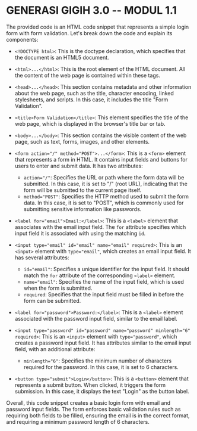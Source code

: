 # GENERASI GIGIH 3.0 -- MODUL 1.1

The provided code is an HTML code snippet that represents a simple login form with form validation. Let's break down the code and explain its components:

- `<!DOCTYPE html>`: This is the doctype declaration, which specifies that the document is an HTML5 document.

- `<html>...</html>`: This is the root element of the HTML document. All the content of the web page is contained within these tags.

- `<head>...</head>`: This section contains metadata and other information about the web page, such as the title, character encoding, linked stylesheets, and scripts. In this case, it includes the title "Form Validation".

- `<title>Form Validation</title>`: This element specifies the title of the web page, which is displayed in the browser's title bar or tab.

- `<body>...</body>`: This section contains the visible content of the web page, such as text, forms, images, and other elements.

- `<form action="/" method="POST">...</form>`: This is a `<form>` element that represents a form in HTML. It contains input fields and buttons for users to enter and submit data. It has two attributes:
  - `action="/"`: Specifies the URL or path where the form data will be submitted. In this case, it is set to "/" (root URL), indicating that the form will be submitted to the current page itself.
  - `method="POST"`: Specifies the HTTP method used to submit the form data. In this case, it is set to "POST", which is commonly used for submitting sensitive information like passwords.

- `<label for="email">Email:</label>`: This is a `<label>` element that associates with the email input field. The `for` attribute specifies which input field it is associated with using the matching `id`.

- `<input type="email" id="email" name="email" required>`: This is an `<input>` element with `type="email"`, which creates an email input field. It has several attributes:
  - `id="email"`: Specifies a unique identifier for the input field. It should match the `for` attribute of the corresponding `<label>` element.
  - `name="email"`: Specifies the name of the input field, which is used when the form is submitted.
  - `required`: Specifies that the input field must be filled in before the form can be submitted.

- `<label for="password">Password:</label>`: This is a `<label>` element associated with the password input field, similar to the email label.

- `<input type="password" id="password" name="password" minlength="6" required>`: This is an `<input>` element with `type="password"`, which creates a password input field. It has attributes similar to the email input field, with an additional attribute:
  - `minlength="6"`: Specifies the minimum number of characters required for the password. In this case, it is set to 6 characters.

- `<button type="submit">Login</button>`: This is a `<button>` element that represents a submit button. When clicked, it triggers the form submission. In this case, it displays the text "Login" as the button label.

Overall, this code snippet creates a basic login form with email and password input fields. The form enforces basic validation rules such as requiring both fields to be filled, ensuring the email is in the correct format, and requiring a minimum password length of 6 characters.
